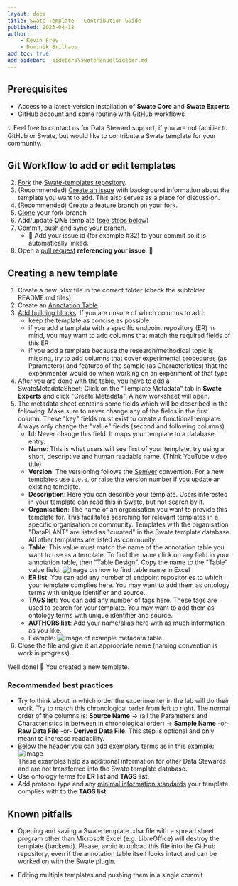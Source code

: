 ```yaml
---
layout: docs
title: Swate Template - Contribution Guide
published: 2023-04-18
author: 
    - Kevin Frey
    - Dominik Brilhaus
add toc: true
add sidebar: _sidebars\swateManualSidebar.md
---
```


## Prerequisites

- Access to a latest-version installation of **Swate Core** and **Swate Experts**
- GitHub account and some routine with GitHub workflows

:bulb: Feel free to contact us for Data Steward support, if you are not familiar to GitHub or Swate, but would like to contribute a Swate template for your community.

## Git Workflow to add or edit templates

2. [Fork](https://docs.github.com/en/get-started/quickstart/fork-a-repo) the [Swate-templates repository](https://github.com/nfdi4plants/Swate-templates).
3. (Recommended) [Create an issue](https://github.com/nfdi4plants/Swate-templates/issues/new/choose) with background information about the template you want to add. This also serves as a place for discussion.
4. (Recommended) Create a feature branch on your fork.
5. [Clone](https://docs.github.com/en/repositories/creating-and-managing-repositories/cloning-a-repository) your fork-branch
6. Add/update **ONE** template ([see steps below](#creating-a-new-template))
7. Commit, push and [sync your branch](https://docs.github.com/en/pull-requests/collaborating-with-pull-requests/working-with-forks/syncing-a-fork).
    - 👀 Add your issue id (for example #32) to your commit so it is automatically linked.
8. Open a [pull request](https://docs.github.com/en/pull-requests/collaborating-with-pull-requests/proposing-changes-to-your-work-with-pull-requests/about-pull-requests) **referencing your issue**. :tada:

## Creating a new template

1. Create a new .xlsx file in the correct folder (check the subfolder README.md files).
2. Create an [Annotation Table](https://nfdi4plants.github.io/Swate-docs/docs/UserDocs/Docs02-Annotation-Table.html).
3. [Add building blocks](https://nfdi4plants.github.io/Swate-docs/docs/UserDocs/Docs03-Building-Blocks.html). If you are unsure of which columns to add:
    - keep the template as concise as possible
    - if you add a template with a specific endpoint repository (ER) in mind, you may want to add columns that match the required fields of this ER
    - if you add a template because the research/methodical topic is missing, try to add columns that cover experimental procedures (as Parameters) and features of the sample (as Characteristics) that the experimenter would do when working on an experiment of that type
4. After you are done with the table, you have to add a SwateMetadataSheet: Click on the "Template Metadata" tab in **Swate Experts** and click "Create Metadata". A new worksheet will open.
5. The metadata sheet contains some fields which will be described in the following. Make sure to never change any of the fields in the first column. These "key" fields must exist to create a functional template. Always only change the "value" fields (second and following columns).
    - **Id**: Never change this field. It maps your template to a database entry.
    - **Name**: This is what users will see first of your template, try using a short, descriptive and human readable name. (Think YouTube video title)
    - **Version**: The versioning follows the [SemVer](https://semver.org/) convention. For a new templates use `1.0.0`, or raise the version number if you update an existing template.
    - **Description**: Here you can describe your template. Users interested in your template can read this in Swate, but not search by it.
    - **Organisation**: The name of an organisation you want to provide this template for. This facilitates searching for relevant templates in a specific organisation or community. Templates with the organisation "DataPLANT" are listed as "curated" in the Swate template database. All other templates are listed as community.
    - **Table**: This value must match the name of the annotation table you want to use as a template. To find the name click on any field in your annotation table, then "Table Design". Copy the name to the "Table" value field.
    ![Image on how to find table name in Excel](./img/find_table_name.jpg)
    - **ER list**: You can add any number of endpoint repositories to which your template complies here. You may want to add them as ontology terms with unique identifier and source.
    - **TAGS list**: You can add any number of tags here. These tags are used to search for your template. You may want to add them as ontology terms with unique identifier and source.
    - **AUTHORS list**: Add your name/alias here with as much information as you like.
    - Example:
    ![Image of example metadata table](./img/example_metadata.jpg)
6.  Close the file and give it an appropriate name (naming convention is work in progress).

Well done! :tada: You created a new template. 

### Recommended best practices

- Try to think about in which order the experimenter in the lab will do their work. Try to match this chronological order from left to right. The normal order of the columns is: **Source Name** -> (all the Parameters and Characteristics in between in chronological order) -> **Sample Name** -or- **Raw Data File** -or- **Derived Data File**. This step is optional and only meant to increase readability.
- Below the header you can add exemplary terms as in this example:  
![image](https://user-images.githubusercontent.com/47781170/146252236-0dd11621-76e9-4d28-b5fe-b495362a1cc5.png)  
These examples help as additional information for other Data Stewards and are not transferred into the Swate template database.
- Use ontology terms for **ER list** and **TAGS list**.
- Add protocol type and any [minimal information standards](https://en.wikipedia.org/wiki/Minimum_information_standard) your template complies with to the **TAGS list**.

## Known pitfalls

- Opening and saving a Swate template .xlsx file with a spread sheet program other than Microsoft Excel (e.g. LibreOffice) will destroy the template (backend). Please, avoid to upload this file into the GitHub repository, even if the annotation table itself looks intact and can be worked on with the Swate plugin.

- Editing multiple templates and pushing them in a single commit 